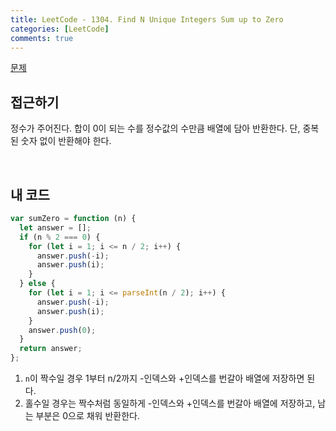 ```yaml
---
title: LeetCode - 1304. Find N Unique Integers Sum up to Zero
categories: [LeetCode]
comments: true
---
```


[문제](https://leetcode.com/problems/find-n-unique-integers-sum-up-to-zero/)

## 접근하기

정수가 주어진다. 합이 0이 되는 수를 정수값의 수만큼 배열에 담아 반환한다. 단, 중복된 숫자 없이 반환해야 한다.

<br>

## 내 코드

```js
var sumZero = function (n) {
  let answer = [];
  if (n % 2 === 0) {
    for (let i = 1; i <= n / 2; i++) {
      answer.push(-i);
      answer.push(i);
    }
  } else {
    for (let i = 1; i <= parseInt(n / 2); i++) {
      answer.push(-i);
      answer.push(i);
    }
    answer.push(0);
  }
  return answer;
};
```

1. `n`이 짝수일 경우 1부터 n/2까지 -인덱스와 +인덱스를 번갈아 배열에 저장하면 된다.
2. 홀수일 경우는 짝수처럼 동일하게 -인덱스와 +인덱스를 번갈아 배열에 저장하고, 남는 부분은 0으로 채워 반환한다.
